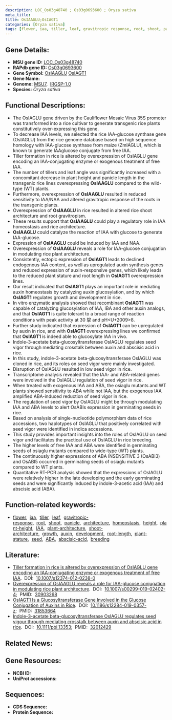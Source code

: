 ```yaml
---
description: LOC_Os03g48740 ; Os03g0693600 ; Oryza sativa
meta_title:
title: OsIAAGLU;OsIAGT1
categories: [Oryza sativa]
tags: [flower, iaa, tiller, leaf, gravitropic response, root, shoot, panicle, architecture, homeostasis, height, plant height, IAA, plant architecture, shoot architecture, growth, auxin, development, root length, plant stature, seed,  ABA , abscisic acid, breeding, ABA]
---
```


## Gene Details:
- **MSU gene ID:** [LOC_Os03g48740](http://rice.uga.edu/cgi-bin/ORF_infopage.cgi?orf=LOC_Os03g48740)  
- **RAPdb gene ID:** [Os03g0693600](https://rapdb.dna.affrc.go.jp/locus/?name=Os03g0693600)  
- **Gene Symbol:** <u>OsIAAGLU</u>&nbsp;<u>OsIAGT1</u>
- **Gene Name:**
- **Genome:**  [MSU7](http://rice.uga.edu/),&nbsp;&nbsp;[IRGSP-1.0](https://rapdb.dna.affrc.go.jp/download/irgsp1.html)
- **Species:** *Oryza sativa*

## Functional Descriptions:
   - The OsIAGLU gene driven by the Cauliflower Mosaic Virus 35S promoter was transformed into a rice cultivar to generate transgenic rice plants constitutively over-expressing this gene.
   - To decrease IAA levels, we selected the rice IAA-glucose synthase gene (OsIAGLU) from the rice genome database based on high sequence homology with IAA-glucose synthase from maize (ZmIAGLU), which is known to generate IAAglucose conjugate from free IAA.
   - Tiller formation in rice is altered by overexpression of OsIAGLU gene encoding an IAA-conjugating enzyme or exogenous treatment of free IAA.
   - The number of tillers and leaf angle was significantly increased with a concomitant decrease in plant height and panicle length in the transgenic rice lines overexpressing **OsIAAGLU** compared to the wild-type (WT) plants.
   - Furthermore, overexpression of **OsIAAGLU** resulted in reduced sensitivity to IAA/NAA and altered gravitropic response of the roots in the transgenic plants.
   - Overexpression of **OsIAAGLU** in rice resulted in altered rice shoot architecture and root gravitropism.
   - These results support that **OsIAAGLU** could play a regulatory role in IAA homeostasis and rice architecture.
   - **OsIAAGLU** could catalyze the reaction of IAA with glucose to generate IAA-glucose.
   - Expression of **OsIAAGLU** could be induced by IAA and NAA.
   - Overexpression of **OsIAAGLU** reveals a role for IAA-glucose conjugation in modulating rice plant architecture.
   - Consistently, ectopic expression of **OsIAGT1** leads to declined endogenous IAA content, as well as upregulated auxin synthesis genes and reduced expression of auxin-responsive genes, which likely leads to the reduced plant stature and root length in **OsIAGT1** overexpression lines.
   - Our result indicated that **OsIAGT1** plays an important role in mediating auxin homeostasis by catalyzing auxin glucosylation, and by which **OsIAGT1** regulates growth and development in rice.
   - In vitro enzymatic analysis showed that recombinant **OsIAGT1** was capable of catalyzing glucosylation of IAA, IBA and other auxin analogs, and that **OsIAGT1** is quite tolerant to a broad range of reaction conditions with peak activity at 30 <a1>㧳 and pH<U+2009>8.
   - Further study indicated that expression of **OsIAGT1** can be upregulated by auxin in rice, and with **OsIAGT1** overexpressing lines we confirmed that **OsIAGT1** is indeed able to glucosylate IAA in vivo.
   - Indole-3-acetate beta-glucosyltransferase OsIAGLU regulates seed vigor through mediating crosstalk between auxin and abscisic acid in rice.
   - In this study, indole-3-acetate beta-glucosyltransferase OsIAGLU was cloned in rice, and its roles on seed vigor were mainly investigated.
   - Disruption of OsIAGLU resulted in low seed vigor in rice.
   - Transcriptome analysis revealed that the IAA- and ABA-related genes were involved in the OsIAGLU regulation of seed vigor in rice.
   - When treated with exogenous IAA and ABA, the osiaglu mutants and WT plants showed sensitivity to ABA while not IAA, but the exogenous IAA amplified ABA-induced reduction of seed vigor in rice.
   - The regulation of seed vigor by OsIAGLU might be through modulating IAA and ABA levels to alert OsABIs expression in germinating seeds in rice.
   - Based on analysis of single-nucleotide polymorphism data of rice accessions, two haplotypes of OsIAGLU that positively correlated with seed vigor were identified in indica accessions.
   - This study provides important insights into the roles of OsIAGLU on seed vigor and facilitates the practical use of OsIAGLU in rice breeding.
   - The higher levels of free IAA and ABA were identified in germinating seeds of osiaglu mutants compared to wide-type (WT) plants.
   - The continuously higher expressions of ABA INSENSITIVE 3 (OsABI3) and OsABI5 occurred in germinating seeds of osiaglu mutants compared to WT plants.
   - Quantitative RT-PCR analysis showed that the expressions of OsIAGLU were relatively higher in the late developing and the early germinating seeds and were significantly induced by indole-3-acetic acid (IAA) and abscisic acid (ABA).

## Function-related keywords:
   - [flower](/tags/flower/),&nbsp;&nbsp;[iaa](/tags/iaa/),&nbsp;&nbsp;[tiller](/tags/tiller/),&nbsp;&nbsp;[leaf](/tags/leaf/),&nbsp;&nbsp;[gravitropic-response](/tags/gravitropic-response/),&nbsp;&nbsp;[root](/tags/root/),&nbsp;&nbsp;[shoot](/tags/shoot/),&nbsp;&nbsp;[panicle](/tags/panicle/),&nbsp;&nbsp;[architecture](/tags/architecture/),&nbsp;&nbsp;[homeostasis](/tags/homeostasis/),&nbsp;&nbsp;[height](/tags/height/),&nbsp;&nbsp;[plant-height](/tags/plant-height/),&nbsp;&nbsp;[IAA](/tags/IAA/),&nbsp;&nbsp;[plant-architecture](/tags/plant-architecture/),&nbsp;&nbsp;[shoot-architecture](/tags/shoot-architecture/),&nbsp;&nbsp;[growth](/tags/growth/),&nbsp;&nbsp;[auxin](/tags/auxin/),&nbsp;&nbsp;[development](/tags/development/),&nbsp;&nbsp;[root-length](/tags/root-length/),&nbsp;&nbsp;[plant-stature](/tags/plant-stature/),&nbsp;&nbsp;[seed](/tags/seed/),&nbsp;&nbsp;[ABA](/tags/ABA/),&nbsp;&nbsp;[abscisic-acid](/tags/abscisic-acid/),&nbsp;&nbsp;[breeding](/tags/breeding/)

## Literature:
   - [Tiller formation in rice is altered by overexpression of OsIAGLU gene encoding an IAA-conjugating enzyme or exogenous treatment of free IAA](https://www.doi.org/10.1007/s12374-012-0238-0).&nbsp;&nbsp;DOI:&nbsp;&nbsp;[10.1007/s12374-012-0238-0](https://www.doi.org/10.1007/s12374-012-0238-0)
   - [Overexpression of OsIAAGLU reveals a role for IAA-glucose conjugation in modulating rice plant architecture](https://www.doi.org/10.1007/s00299-019-02402-4).&nbsp;&nbsp;DOI:&nbsp;&nbsp;[10.1007/s00299-019-02402-4](https://www.doi.org/10.1007/s00299-019-02402-4);&nbsp;&nbsp;PMID:&nbsp;&nbsp;[30903268](https://pubmed.ncbi.nlm.nih.gov/30903268/)
   - [OsIAGT1 Is a Glucosyltransferase Gene Involved in the Glucose Conjugation of Auxins in Rice](https://www.doi.org/10.1186/s12284-019-0357-z).&nbsp;&nbsp;DOI:&nbsp;&nbsp;[10.1186/s12284-019-0357-z](https://www.doi.org/10.1186/s12284-019-0357-z);&nbsp;&nbsp;PMID:&nbsp;&nbsp;[31853664](https://pubmed.ncbi.nlm.nih.gov/31853664/)
   - [Indole-3-acetate beta-glucosyltransferase OsIAGLU regulates seed vigour through mediating crosstalk between auxin and abscisic acid in rice](https://www.doi.org/10.1111/pbi.13353).&nbsp;&nbsp;DOI:&nbsp;&nbsp;[10.1111/pbi.13353](https://www.doi.org/10.1111/pbi.13353);&nbsp;&nbsp;PMID:&nbsp;&nbsp;[32012429](https://pubmed.ncbi.nlm.nih.gov/32012429/)

## Related News:

## Gene Resources:
- **NCBI ID:**  []()
- **UniProt accessions:** [](https://www.uniprot.org/uniprotkb//entry)

## Sequences:
- **CDS Sequence:**
- **Protein Sequence:**
